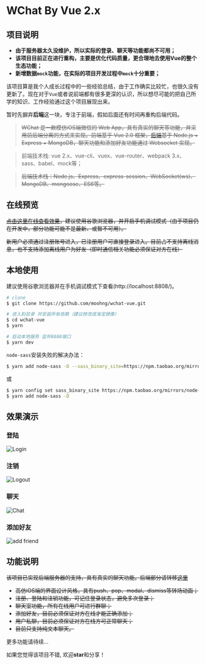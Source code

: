 # WChat By Vue 2.x

## 项目说明

- **由于服务器太久没维护，所以实际的登录、聊天等功能都尚不可用；**
- **该项目目前正在进行重构，主要是优化代码质量，更合理地去使用Vue的整个生态功能；**
- **新增数据`mock`功能，在实际的项目开发过程中`mock`十分重要；**

该项目算是我个人成长过程中的一些经验总结，由于工作确实比较忙，也很久没有更新了。现在对于`Vue`或者说前端都有很多更深的认识，所以想尽可能的把自己所学的知识、工作经验通过这个项目展现出来。

暂时先摒弃**后端**这一块，专注于前端，假如后面还有时间再重构后端代码。

> ~~WChat 是一款模仿iOS端微信的 Web App，具有真实的聊天等功能，并采用前后端分离的方式来实现。前端基于 Vue 2.0 框架，[后端](https://github.com/moohng/wchat-sv)基于 Node.js + Express + MongoDB，聊天功能和添加好友功能通过 Websocket 实现。~~

> 前端技术栈: vue 2.x、vue-cli、vuex、vue-router、webpack 3.x、sass、babel、mock等；

> ~~后端技术栈：Node.js、Express、express-session、WebSocket(ws)、MongoDB、mongoose、ES6等。~~

## 在线预览

~~[点击这里在线查看效果](http://mohng.com/wchat-vue)，建议使用谷歌浏览器，并开启手机调试模式（由于项目仍在开发中，部分功能可能不是最新、或暂不可用）。~~

~~新用户必须通过注册账号进入，已注册用户可直接登录进入。目前占不支持离线消息，也不支持添加离线用户为好友（即时通信相关功能必须保证对方在线）~~

## 本地使用

建议使用谷歌浏览器并在手机调试模式下查看(http://localhost:8808/)。

``` bash
# clone
$ git clone https://github.com/moohng/wchat-vue.git

# 进入到目录 并安装所有依赖（建议修改成淘宝镜像）
$ cd wchat-vue
$ yarn

# 启动本地服务 监听8808端口
$ yarn dev
```

`node-sass`安装失败的解决办法：

``` bash
$ yarn add node-sass -D --sass_binary_site=https://npm.taobao.org/mirrors/node-sass
```

或

``` bash
$ yarn config set sass_binary_site https://npm.taobao.org/mirrors/node-sass
$ yarn add node-sass -D
```

## 效果演示

### 登陆

![Login](http://moohng.oss-cn-shenzhen.aliyuncs.com/wchat/login.gif)

### 注销

![Logout](http://moohng.oss-cn-shenzhen.aliyuncs.com/wchat/logout.gif)

### 聊天

![Chat](http://moohng.oss-cn-shenzhen.aliyuncs.com/wchat/chatroom.gif)

### 添加好友

![add friend](http://moohng.oss-cn-shenzhen.aliyuncs.com/wchat/add-friend.gif)

## 功能说明

~~该项目已实现后端服务器的支持，具有真实的聊天功能。后端部分请转移[这里](https://github.com/moohng/wchat-sv)~~

- ~~高仿iOS端的界面设计风格，具有push、pop、modal、dismiss等转场动画；~~
- ~~注册、登陆和注销功能，可记住登录状态，避免多次登录；~~
- ~~聊天室功能，所有在线用户可进行群聊；~~
- ~~添加好友，目前必须保证对方在线才能正确添加；~~
- ~~用户私聊，目前必须保证对方在线方可正常聊天；~~
- ~~目前只支持纯文本聊天。~~

更多功能请待续...

如果您觉得该项目不错, 欢迎**star**和分享！
